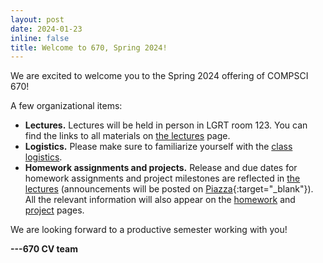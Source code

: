 ```yaml
---
layout: post
date: 2024-01-23
inline: false
title: Welcome to 670, Spring 2024!
---
```


We are excited to welcome you to the Spring 2024 offering of COMPSCI 670!

A few organizational items:
- **Lectures.**
  Lectures will be held in person in LGRT room 123. 
  You can find the links to all materials on [the lectures](https://cvl-umass.github.io/compsci670-spring-2024/lectures/) page.
- **Logistics.**
  Please make sure to familiarize yourself with the [class logistics](https://cvl-umass.github.io/compsci670-spring-2024/logistics/).
- **Homework assignments and projects.**
  Release and due dates for homework assignments and project milestones are reflected in [the lectures](https://cvl-umass.github.io/compsci670-spring-2024/lectures/) (announcements will be posted on [Piazza](){:target="\_blank"}).
  All the relevant information will also appear on the [homework](https://cvl-umass.github.io/compsci670-spring-2024/homework/) and [project](https://cvl-umass.github.io/compsci670-spring-2024/project/) pages.

We are looking forward to a productive semester working with you!

**---670 CV team**
